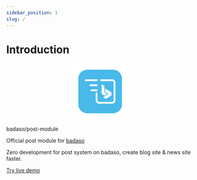 ```yaml
---
sidebar_position: 1
slug: /
---
```


# Introduction

<p align="center">
  <a href="https://badaso-docs.uatech.co.id/">
    <img src="/img/badaso-post-logo.png" width="150px" alt="Badaso logo" />  
  </a>
  <p>badaso/post-module</p>
</p>

<p align="left">Official post module for <a href="https://github.com/uasoft-indonesia/badaso">badaso</a></p>
<p align="left">Zero development for post system on badaso, create blog site & news site faster.</p>
<p align="left"><a href="https://badaso-demo.uatech.co.id/post" target="_blank">Try live demo</a></p>
<br />
